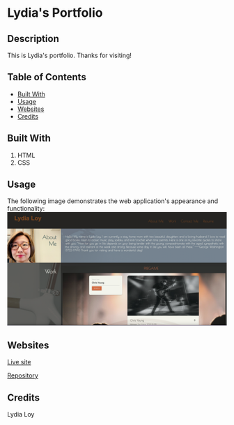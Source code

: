 # Lydia's Portfolio

## Description

This is Lydia's portfolio. 
Thanks for visiting!


## Table of Contents

* [Built With](#Builtwith)
* [Usage](#Usage)
* [Websites](#Websites)
* [Credits](#Credits)


## Built With

1. HTML
2. CSS

## Usage
The following image demonstrates the web application's appearance and functionality:
<img src="./assets/image/updated.png" alt="portfolio"/>


## Websites

[Live site](https://flowingcityloy.github.io/LydiasPortfolio/)

[Repository](https://github.com/flowingcityloy/LydiasPortfolio)


## Credits

Lydia Loy
